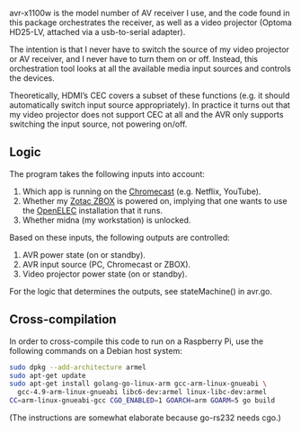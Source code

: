 avr-x1100w is the model number of AV receiver I use, and the code found in this
package orchestrates the receiver, as well as a video projector (Optoma
HD25-LV, attached via a usb-to-serial adapter).

The intention is that I never have to switch the source of my video projector
or AV receiver, and I never have to turn them on or off. Instead, this
orchestration tool looks at all the available media input sources and controls
the devices.

Theoretically, HDMI’s CEC covers a subset of these functions (e.g. it should
automatically switch input source appropriately). In practice it turns out that
my video projector does not support CEC at all and the AVR only supports
switching the input source, not powering on/off.

## Logic

The program takes the following inputs into account:

1. Which app is running on the
   [Chromecast](http://www.google.com/chrome/devices/chromecast/) (e.g.
   Netflix, YouTube).
1. Whether my [Zotac
   ZBOX](http://www.zotac.com/products/mini-pcs/zbox/nvidia/product/nvidia/detail/zbox-id82.html)
   is powered on, implying that one wants to use the
   [OpenELEC](http://openelec.tv/) installation that it runs.
1. Whether midna (my workstation) is unlocked.

Based on these inputs, the following outputs are controlled:

1. AVR power state (on or standby).
1. AVR input source (PC, Chromecast or ZBOX).
1. Video projector power state (on or standby).

For the logic that determines the outputs, see stateMachine() in avr.go.

## Cross-compilation

In order to cross-compile this code to run on a Raspberry Pi, use the following
commands on a Debian host system:

```bash
sudo dpkg --add-architecture armel
sudo apt-get update
sudo apt-get install golang-go-linux-arm gcc-arm-linux-gnueabi \
  gcc-4.9-arm-linux-gnueabi libc6-dev:armel linux-libc-dev:armel
CC=arm-linux-gnueabi-gcc CGO_ENABLED=1 GOARCH=arm GOARM=5 go build
```

(The instructions are somewhat elaborate because go-rs232 needs cgo.)
